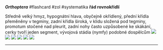 ***Orthoptera*** #flashcard #zol #systematika
**řád rovnokřídlí**

Středně velký hmyz, hypognátní hlava, obyčejně okřídlený, přední křídla přeměněny v tegminy, zadní křídla široká, v klidu složená pod tegminy, promotum stočené nad pleurit, zadní nohy často uzpůsobené ke skákání, cerky tvoří jeden segment, vývojová stádia (nymfy) podobné dospělcům
![](Pasted%20image%2020210615213807.png) ![](Pasted%20image%2020210615213811.png) ![](Pasted%20image%2020210615213818.png) ![](Pasted%20image%2020210615213824.png) ![](Pasted%20image%2020210615213829.png) ![](Pasted%20image%2020210615213833.png)


---
	